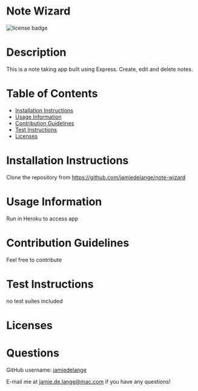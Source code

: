 # Note Wizard

  ![license badge](https://img.shields.io/badge/license--blue)

  # Description

  This is a note taking app built using Express. Create, edit and delete notes.

  # Table of Contents
  * [Installation Instructions](#installation-instructions)
  * [Usage Information](#usage-information)
  * [Contribution Guidelines](#contribution-guidelines)
  * [Test Instructions](#test-instructions)
  * [Licenses](#licenses)

  # Installation Instructions
  Clone the repository from https://github.com/jamiedelange/note-wizard

  # Usage Information
  Run in Heroku to access app

  # Contribution Guidelines
  Feel free to contribute

  # Test Instructions
  no test suites included

  # Licenses
  

  # Questions
  GitHub username: [jamiedelange](https://github.com/jamiedelange)

  E-mail me at jamie.de.lange@mac.com if you have any questions!
  